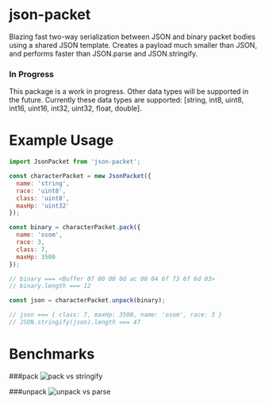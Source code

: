 # json-packet
Blazing fast two-way serialization between JSON and binary packet bodies using a shared JSON template.
Creates a payload much smaller than JSON, and performs faster than JSON.parse and JSON.stringify.

### In Progress
This package is a work in progress. Other data types will be supported in the future. Currently these
data types are supported: [string, int8, uint8, int16, uint16, int32, uint32, float, double].

# Example Usage
```js
import JsonPacket from 'json-packet';

const characterPacket = new JsonPacket({
  name: 'string',
  race: 'uint8',
  class: 'uint8',
  maxHp: 'uint32'
});

const binary = characterPacket.pack({
  name: 'osom',
  race: 3,
  class: 7,
  maxHp: 3500
});

// binary === <Buffer 07 00 00 0d ac 00 04 6f 73 6f 6d 03>
// binary.length === 12

const json = characterPacket.unpack(binary);

// json === { class: 7, maxHp: 3500, name: 'osom', race: 3 }
// JSON.stringify(json).length === 47
```

# Benchmarks

###pack
![pack vs stringify](http://chart.googleapis.com/chart?cht=bvg&chtt=Operations+per+second+in+thousands&chts=%2C%2C&chd=t%3A2631.5789473684213%2C2702.7027027027025%2C2762.4309392265195%2C2688.1720430107525%2C2702.7027027027025%2C2577.319587628866%2C2551.0204081632655%2C2673.7967914438505%2C1915.7088122605364%7C1524.3902439024391%2C3401.360544217687%2C3472.222222222222%2C3448.2758620689656%2C3378.3783783783783%2C3424.6575342465753%2C3424.6575342465753%2C2923.9766081871344%2C2923.9766081871344&chco=FF0000%2C0000FF&chdl=JSON.stringify%7CJsonPacket.pack&chds=a&chxt=y%2Cx&chxl=1%3A%7Cstring%7Cint8%7Cuint8%7Cint16%7Cuint16%7Cint32%7Cuint32%7Cfloat%7Cdouble&chbh=a%2C4%2C23&chdlp=b%7Cl&chs=600x400)

###unpack
![unpack vs parse](http://chart.googleapis.com/chart?cht=bvg&chtt=Operations+per+second+in+thousands&chts=%2C%2C&chd=t%3A2617.801047120419%2C2793.2960893854747%2C2824.858757062147%2C2793.2960893854747%2C2793.2960893854747%2C2793.2960893854747%2C2762.4309392265195%2C2793.2960893854747%2C2155.1724137931033%7C7042.2535211267605%2C33333.333333333336%2C38461.53846153846%2C41666.666666666664%2C35714.28571428572%2C33333.333333333336%2C35714.28571428572%2C13513.513513513513%2C11111.111111111111&chco=FF0000%2C0000FF&chdl=JSON.parse%7CJsonPacket.unpack&chds=a&chxt=y%2Cx&chxl=1%3A%7Cstring%7Cint8%7Cuint8%7Cint16%7Cuint16%7Cint32%7Cuint32%7Cfloat%7Cdouble&chbh=a%2C4%2C23&chdlp=b%7Cl&chs=600x400)
